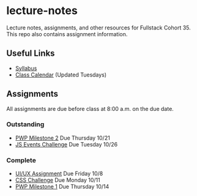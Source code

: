 # lecture-notes
Lecture notes, assignments, and other resources for Fullstack Cohort 35. This repo also contains assignment information.

## Useful Links
* [Syllabus](http://ddc-web-curriculum.cnm.edu/syllabus/)
* [Class Calendar](https://calendar.google.com/calendar?cid=Ym9vdGNhbXBjb2RlcnNAZ21haWwuY29t) (Updated Tuesdays)

## Assignments
All assignments are due before class at 8:00 a.m. on the due date.

### Outstanding
* [PWP Milestone 2](https://ddc-web-curriculum.cnm.edu/pwp-milestone-two/) Due Thursday 10/21
* [JS Events Challenge](https://classroom.github.com/a/Mz2wDoJP) Due Tuesday 10/26
### Complete
* [UI/UX Assignment](https://classroom.github.com/a/xOZW-hZ8) Due Friday 10/8
* [CSS Challenge](https://classroom.github.com/a/LG3VgU-n) Due Monday 10/11
* [PWP Milestone 1](https://ddc-web-curriculum.cnm.edu/pwp-milestone-one/) Due Thursday 10/14
